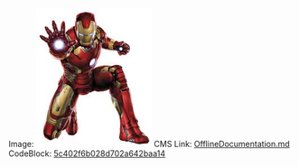  
 Image: 
 ![](Images/23_5c5d4b4d6649a7246c83b851.jpeg) 
 CMS Link: 
 [OfflineDocumentation.md](OfflineDocumentation.md) 
 CodeBlock: 
 [5c402f6b028d702a642baa14](Examples/TG2_5c402f6b028d702a642baa14.cs)